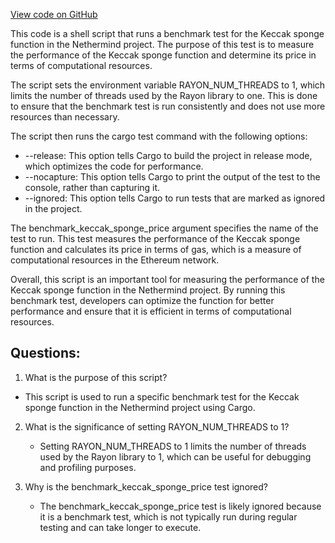 [View code on GitHub](https://github.com/NethermindEth/nethermind/src/bench_precompiles/run_keccak_sponge_meter.sh)

This code is a shell script that runs a benchmark test for the Keccak sponge function in the Nethermind project. The purpose of this test is to measure the performance of the Keccak sponge function and determine its price in terms of computational resources.

The script sets the environment variable RAYON_NUM_THREADS to 1, which limits the number of threads used by the Rayon library to one. This is done to ensure that the benchmark test is run consistently and does not use more resources than necessary.

The script then runs the cargo test command with the following options:

- --release: This option tells Cargo to build the project in release mode, which optimizes the code for performance.
- --nocapture: This option tells Cargo to print the output of the test to the console, rather than capturing it.
- --ignored: This option tells Cargo to run tests that are marked as ignored in the project.

The benchmark_keccak_sponge_price argument specifies the name of the test to run. This test measures the performance of the Keccak sponge function and calculates its price in terms of gas, which is a measure of computational resources in the Ethereum network.

Overall, this script is an important tool for measuring the performance of the Keccak sponge function in the Nethermind project. By running this benchmark test, developers can optimize the function for better performance and ensure that it is efficient in terms of computational resources.
## Questions: 
 1. What is the purpose of this script?
   - This script is used to run a specific benchmark test for the Keccak sponge function in the Nethermind project using Cargo.

2. What is the significance of setting RAYON_NUM_THREADS to 1?
   - Setting RAYON_NUM_THREADS to 1 limits the number of threads used by the Rayon library to 1, which can be useful for debugging and profiling purposes.

3. Why is the benchmark_keccak_sponge_price test ignored?
   - The benchmark_keccak_sponge_price test is likely ignored because it is a benchmark test, which is not typically run during regular testing and can take longer to execute.